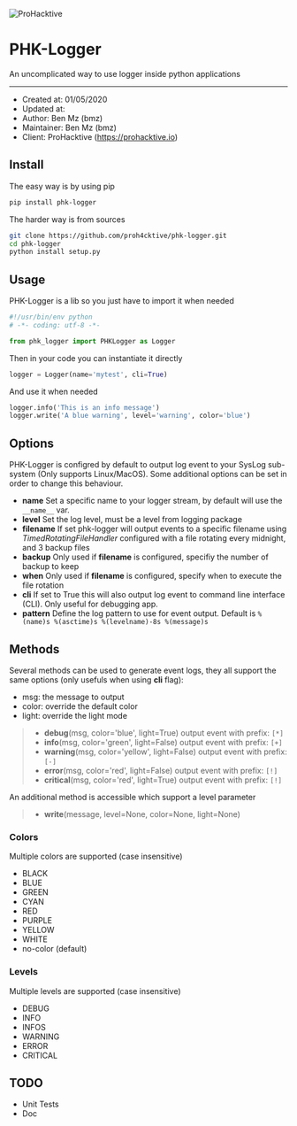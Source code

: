 ![ProHacktive](https://prohacktive.io/storage/parameters_images/LmQm4xddzmyFAdGYvQ32oZ9t1P9e8098UubYjnE9.svg "PHK-Logger from ProHacktive.io")

# PHK-Logger

An uncomplicated way to use logger inside python applications

---
- Created at: 01/05/2020
- Updated at:
- Author: Ben Mz (bmz)
- Maintainer: Ben Mz (bmz)
- Client: ProHacktive (https://prohacktive.io)

## Install
The easy way is by using pip
```bash
pip install phk-logger
```
  
The harder way is from sources
```bash
git clone https://github.com/proh4cktive/phk-logger.git
cd phk-logger
python install setup.py
```

## Usage
PHK-Logger is a lib so you just have to import it when needed
```python
#!/usr/bin/env python
# -*- coding: utf-8 -*-

from phk_logger import PHKLogger as Logger
```
  
Then in your code you can instantiate it directly
```python
logger = Logger(name='mytest', cli=True)
```
  
And use it when needed
```python
logger.info('This is an info message')
logger.write('A blue warning', level='warning', color='blue')
```

## Options
PHK-Logger is configred by default to output log event to your SysLog sub-system (Only supports Linux/MacOS). Some additional options can be set in order to change this behaviour.  

- **name** Set a specific name to your logger stream, by default will use the `__name__` var.
- **level** Set the log level, must be a level from logging package
- **filename** If set phk-logger will output events to a specific filename using *TimedRotatingFileHandler* configured with a file rotating every midnight, and 3 backup files
- **backup** Only used if **filename** is configured, specifiy the number of backup to keep
- **when** Only used if **filename** is configured, specify when to execute the file rotation
- **cli** If set to True this will also output log event to command line interface (CLI). Only useful for debugging app.
- **pattern** Define the log pattern to use for event output. Default is `%(name)s %(asctime)s %(levelname)-8s %(message)s`



## Methods
Several methods can be used to generate event logs, they all support the same options (only usefuls when using **cli** flag):  

- msg: the message to output
- color: override the default color
- light: override the light mode

> - **debug**(msg, color='blue', light=True) output event with prefix: `[*]`
> - **info**(msg, color='green', light=False) output event with prefix: `[+]`
> - **warning**(msg, color='yellow', light=False) output event with prefix: `[-]`
> - **error**(msg, color='red', light=False) output event with prefix: `[!]`
> - **critical**(msg, color='red', light=True) output event with prefix: `[!]`
  
An additional method is accessible which support a level parameter
> - **write**(message, level=None, color=None, light=None)

### Colors
Multiple colors are supported (case insensitive)
- BLACK
- BLUE
- GREEN
- CYAN
- RED
- PURPLE
- YELLOW
- WHITE
- no-color (default)

### Levels
Multiple levels are supported (case insensitive)
- DEBUG
- INFO
- INFOS
- WARNING
- ERROR
- CRITICAL
  

## TODO
- Unit Tests
- Doc
